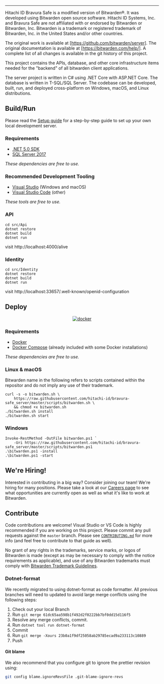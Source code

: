 -------------------

Hitachi ID Bravura Safe is a modified version of Bitwarden®. It was developed using Bitwarden open source software. Hitachi ID Systems, Inc. and Bravura Safe are not affiliated with or endorsed by Bitwarden or Bitwarden, Inc. Bitwarden is a trademark or registered trademark of Bitwarden, Inc. in the United States and/or other countries. 

The original work is available at [https://github.com/bitwarden/server]. 
The original documentation is available at [https://bitwarden.com/help/].
A complete list of all changes is available in the git history of this project.

This project contains the APIs, database, and other core infrastructure items needed for the "backend" of all bitwarden client applications.

The server project is written in C# using .NET Core with ASP.NET Core. The database is written in T-SQL/SQL Server. The codebase can be developed, built, run, and deployed cross-platform on Windows, macOS, and Linux distributions.

## Build/Run

Please read the [Setup guide](https://github.comhitachi-id/bravura-safe_server/blob/master/SETUP.md) for a step-by-step guide to set up your own local development server.

### Requirements

- [.NET 5.0 SDK](https://dotnet.microsoft.com/download)
- [SQL Server 2017](https://docs.microsoft.com/en-us/sql/index)

*These dependencies are free to use.*

### Recommended Development Tooling

- [Visual Studio](https://www.visualstudio.com/vs/) (Windows and macOS)
- [Visual Studio Code](https://code.visualstudio.com/) (other)

*These tools are free to use.*

### API

```
cd src/Api
dotnet restore
dotnet build
dotnet run
```

visit http://localhost:4000/alive

### Identity

```
cd src/Identity
dotnet restore
dotnet build
dotnet run
```

visit http://localhost:33657/.well-known/openid-configuration

## Deploy

<p align="center">
  <a href="https://hub.docker.com/u/bitwarden/" target="_blank">
    <img src="https://i.imgur.com/SZc8JnH.png" alt="docker" />
  </a>
</p>


### Requirements

- [Docker](https://www.docker.com/community-edition#/download)
- [Docker Compose](https://docs.docker.com/compose/install/) (already included with some Docker installations)

*These dependencies are free to use.*

### Linux & macOS

Bitwarden name in the following refers to scripts contained within the repositor and do not imply any use of their trademark.

```
curl -s -o bitwarden.sh \
    https://raw.githubusercontent.com/hitachi-id/bravura-safe_server/master/scripts/bitwarden.sh \
    && chmod +x bitwarden.sh
./bitwarden.sh install
./bitwarden.sh start
```

### Windows

```
Invoke-RestMethod -OutFile bitwarden.ps1 `
    -Uri https://raw.githubusercontent.com/hitachi-id/bravura-safe_server/master/scripts/bitwarden.ps1
.\bitwarden.ps1 -install
.\bitwarden.ps1 -start
```

## We're Hiring!

Interested in contributing in a big way? Consider joining our team! We're hiring for many positions. Please take a look at our [Careers page](https://bitwarden.com/careers/) to see what opportunities are currently open as well as what it's like to work at Bitwarden.

## Contribute

Code contributions are welcome! Visual Studio or VS Code is highly recommended if you are working on this project. Please commit any pull requests against the `master` branch. Please see [`CONTRIBUTING.md`](CONTRIBUTING.md) for more info (and feel free to contribute to that guide as well).

No grant of any rights in the trademarks, service marks, or logos of Bitwarden is made (except as may be necessary to comply with the notice requirements as applicable), and use of any Bitwarden trademarks must comply with [Bitwarden Trademark Guidelines](https://github.com/bitwarden/server/blob/master/TRADEMARK_GUIDELINES.md).

### Dotnet-format

We recently migrated to using dotnet-format as code formatter. All previous branches will need to updated to avoid large merge conflicts using the following steps:

1. Check out your local Branch
2. Run `git merge 61dc65aa598b1f492d2f0222bb7bf0dd15d116f5`
3. Resolve any merge conflicts, commit.
4. Run `dotnet tool run dotnet-format`
5. Commit
6. Run `git merge -Xours 23b0a1f9df25058ab29785ecad9a233113c10889`
7. Push

#### Git blame

We also recommend that you configure git to ignore the prettier revision using:

```bash
git config blame.ignoreRevsFile .git-blame-ignore-revs
```
